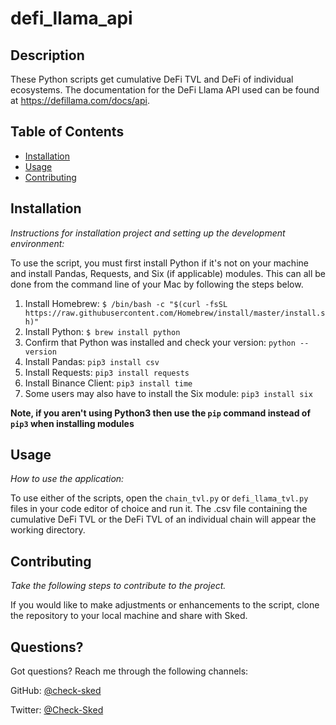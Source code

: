 # defi_llama_api

## Description

These Python scripts get cumulative DeFi TVL and DeFi of individual ecosystems. The documentation for the DeFi Llama API used can be found at https://defillama.com/docs/api.

## Table of Contents

- [Installation](#installation)
- [Usage](#usage)
- [Contributing](#contributing)

## Installation

_Instructions for installation project and setting up the development environment:_

To use the script, you must first install Python if it's not on your machine and install Pandas, Requests, and Six (if applicable) modules. This can all be done from the command line of your Mac by following the steps below.

1. Install Homebrew: `$ /bin/bash -c "$(curl -fsSL https://raw.githubusercontent.com/Homebrew/install/master/install.sh)"`
2. Install Python: `$ brew install python`
3. Confirm that Python was installed and check your version: `python --version`
4. Install Pandas: `pip3 install csv`
5. Install Requests: `pip3 install requests`
6. Install Binance Client: `pip3 install time`
7. Some users may also have to install the Six module: `pip3 install six`

**Note, if you aren't using Python3 then use the `pip` command instead of `pip3` when installing modules**

## Usage

_How to use the application:_

To use either of the scripts, open the `chain_tvl.py` or `defi_llama_tvl.py` files in your code editor of choice and run it. The .csv file containing the cumulative DeFi TVL or the DeFi TVL of an individual chain will appear the working directory.

## Contributing

_Take the following steps to contribute to the project._

If you would like to make adjustments or enhancements to the script, clone the repository to your local machine and share with Sked.

## Questions?

Got questions? Reach me through the following channels:

GitHub: [@check-sked](https://api.github.com/users/check-sked)

Twitter: [@Check-Sked](https://twitter.com/Check_Sked)
